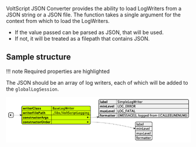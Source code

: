 VoltScript JSON Converter provides the ability to load LogWriters from a JSON string or a JSON file. The function takes a single argument for the context from which to load the LogWriters.

- If the value passed can be parsed as JSON, that will be used.
- If not, it will be treated as a filepath that contains JSON.

## Sample structure

!!! note
    Required properties are highlighted

The JSON should be an array of log writers, each of which will be added to the `globalLogSession`.

![logWriterJson](../assets/images/plantuml/logwriters.png)